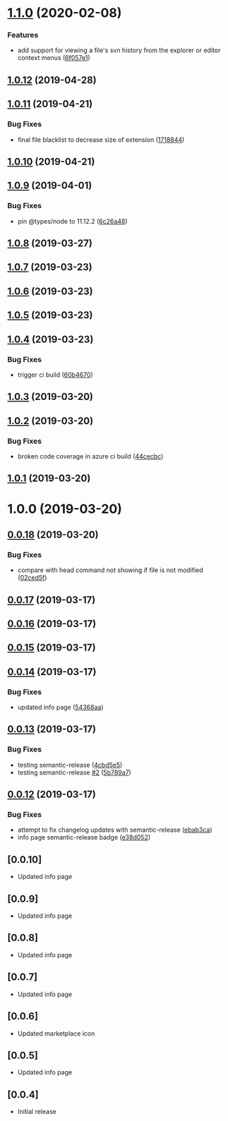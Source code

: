 # [1.1.0](https://github.com/spmeesseman/svn-scm-ext/compare/v1.0.12...v1.1.0) (2020-02-08)


### Features

* add support for viewing a file's svn history from  the explorer or editor context menus ([6f057e1](https://github.com/spmeesseman/svn-scm-ext/commit/6f057e1d51526e114ffc0569299155f73e1133f4))

## [1.0.12](https://github.com/spmeesseman/svn-scm-ext/compare/v1.0.11...v1.0.12) (2019-04-28)

## [1.0.11](https://github.com/spmeesseman/svn-scm-ext/compare/v1.0.10...v1.0.11) (2019-04-21)


### Bug Fixes

* final file blacklist to decrease size of extension ([1718844](https://github.com/spmeesseman/svn-scm-ext/commit/1718844))

## [1.0.10](https://github.com/spmeesseman/svn-scm-ext/compare/v1.0.9...v1.0.10) (2019-04-21)

## [1.0.9](https://github.com/spmeesseman/svn-scm-ext/compare/v1.0.8...v1.0.9) (2019-04-01)


### Bug Fixes

* pin @types/node to 11.12.2 ([6c26a48](https://github.com/spmeesseman/svn-scm-ext/commit/6c26a48))

## [1.0.8](https://github.com/spmeesseman/svn-scm-ext/compare/v1.0.7...v1.0.8) (2019-03-27)

## [1.0.7](https://github.com/spmeesseman/svn-scm-ext/compare/v1.0.6...v1.0.7) (2019-03-23)

## [1.0.6](https://github.com/spmeesseman/svn-scm-ext/compare/v1.0.5...v1.0.6) (2019-03-23)

## [1.0.5](https://github.com/spmeesseman/svn-scm-ext/compare/v1.0.4...v1.0.5) (2019-03-23)

## [1.0.4](https://github.com/spmeesseman/svn-scm-ext/compare/v1.0.3...v1.0.4) (2019-03-23)


### Bug Fixes

* trigger ci build ([60b4670](https://github.com/spmeesseman/svn-scm-ext/commit/60b4670))

## [1.0.3](https://github.com/spmeesseman/svn-scm-ext/compare/v1.0.2...v1.0.3) (2019-03-20)

## [1.0.2](https://github.com/spmeesseman/svn-scm-ext/compare/v1.0.1...v1.0.2) (2019-03-20)


### Bug Fixes

* broken code coverage in azure ci build ([44cecbc](https://github.com/spmeesseman/svn-scm-ext/commit/44cecbc))

## [1.0.1](https://github.com/spmeesseman/svn-scm-ext/compare/v1.0.0...v1.0.1) (2019-03-20)

# 1.0.0 (2019-03-20)

## [0.0.18](https://github.com/spmeesseman/svn-scm-ext/compare/v0.0.17...v0.0.18) (2019-03-20)


### Bug Fixes

* compare with head command not showing if file is not modified ([02ced5f](https://github.com/spmeesseman/svn-scm-ext/commit/02ced5f))

## [0.0.17](https://github.com/spmeesseman/svn-scm-ext/compare/v0.0.16...v0.0.17) (2019-03-17)

## [0.0.16](https://github.com/spmeesseman/svn-scm-ext/compare/v0.0.15...v0.0.16) (2019-03-17)

## [0.0.15](https://github.com/spmeesseman/svn-scm-ext/compare/v0.0.14...v0.0.15) (2019-03-17)

## [0.0.14](https://github.com/spmeesseman/svn-scm-ext/compare/v0.0.13...v0.0.14) (2019-03-17)


### Bug Fixes

* updated info page ([54368aa](https://github.com/spmeesseman/svn-scm-ext/commit/54368aa))

## [0.0.13](https://github.com/spmeesseman/svn-scm-ext/compare/v0.0.12...v0.0.13) (2019-03-17)


### Bug Fixes

* testing semantic-release ([4cbd5e5](https://github.com/spmeesseman/svn-scm-ext/commit/4cbd5e5))
* testing semantic-release [#2](https://github.com/spmeesseman/svn-scm-ext/issues/2) ([5b789a7](https://github.com/spmeesseman/svn-scm-ext/commit/5b789a7))

## [0.0.12](https://github.com/spmeesseman/svn-scm-ext/compare/v0.0.11...v0.0.12) (2019-03-17)


### Bug Fixes

* attempt to fix changelog updates with semantic-release ([ebab3ca](https://github.com/spmeesseman/svn-scm-ext/commit/ebab3ca))
* info page semantic-release badge ([e38d052](https://github.com/spmeesseman/svn-scm-ext/commit/e38d052))

## [0.0.10]

- Updated info page

## [0.0.9]

- Updated info page

## [0.0.8]

- Updated info page

## [0.0.7]

- Updated info page

## [0.0.6]

- Updated marketplace icon

## [0.0.5]

- Updated info page

## [0.0.4]

- Initial release
